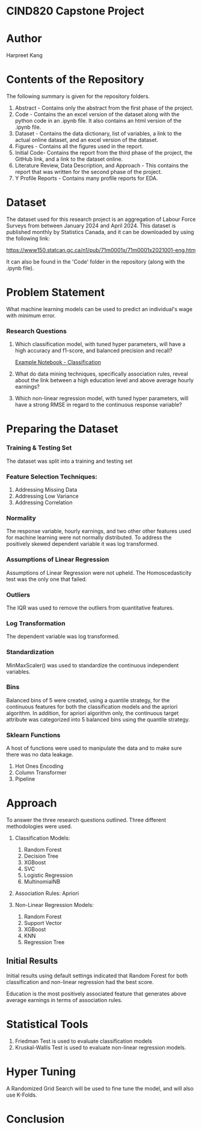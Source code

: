 
# CIND820 Capstone Project

# Author
Harpreet Kang

# Contents of the Repository
The following summary is given for the repository folders. 

1. Abstract - Contains only the abstract from the first phase of the project. 
2. Code - Contains the an excel version of the dataset along with the python code in an .ipynb file. It also contains an html version of the .ipynb file. 
3. Dataset - Contains the data dictionary, list of variables, a link to the actual online dataset, and an excel version of the dataset. 
4. Figures - Contains all the figures used in the report. 
5. Initial Code- Contains the report from the third phase of the project, the GitHub link, and a link to the dataset online. 
6. Literature Review, Data Description, and Approach - This contains the report that was written for the second phase of the project.
7. Y Profile Reports - Contains many profile reports for EDA. 

# Dataset

The dataset used for this research project is an aggregation of Labour Force Surveys from between January 2024 and April 2024. This dataset is published monthly by Statistics Canada, and it can be downloaded by using the following link:

https://www150.statcan.gc.ca/n1/pub/71m0001x/71m0001x2021001-eng.htm

It can also be found in the 'Code' folder in the repository (along with the .ipynb file).

# Problem Statement

What machine learning models can be used to predict an individual's wage with minimum error.

### Research Questions

1. Which classification model, with tuned hyper parameters, will have a high accuracy and f1-score, and balanced precision and recall?

    [Example Notebook - Classification](https://github.com/harpkang/CIND820_CAPSTONE/blob/main/Code/kang_harpreet_code_cind820.ipynb#classification)

2. What do data mining techniques, specifically association rules, reveal about the link between a high education level and above average hourly earnings?

3. Which non-linear regression model, with tuned hyper parameters, will have a strong RMSE in regard to the continuous response variable?

# Preparing the Dataset

### Training & Testing Set
The dataset was split into a training and testing set

### Feature Selection Techniques:
1. Addressing Missing Data
2. Addressing Low Variance
3. Addressing Correlation

### Normality
The response variable, hourly earnings, and two other other features used for machine learning were not normally distributed. To address the positively skewed dependent variable it was log transformed. 

### Assumptions of Linear Regression
Assumptions of Linear Regression were not upheld. The Homoscedasticity test was the only one that failed. 

### Outliers
The IQR was used to remove the outliers from quantitative features. 

### Log Transformation
The dependent variable was log transformed. 

### Standardization
MinMaxScaler() was used to standardize the continuous independent variables.

### Bins
Balanced bins of 5 were created, using a quantile strategy, for the continuous features for both the classification models and the apriori algorithm. In addition, for apriori algorithm only, the continuous target attribute was categorized into 5 balanced bins using the quantile strategy. 

### Sklearn Functions
A host of functions were used to manipulate the data and to make sure there was no data leakage. 
1. Hot Ones Encoding
2. Column Transformer
3. Pipeline

# Approach

To answer the three research questions outlined. Three different methodologies were used. 
1. Classification Models:
    1. Random Forest
    2. Decision Tree
    3. XGBoost
    4. SVC
    5. Logistic Regression
    6. MultinomialNB
    
2. Association Rules: Apriori 

3. Non-Linear Regression Models:
    1. Random Forest
    2. Support Vector
    3. XGBoost
    4. KNN
    5. Regression Tree
     

## Initial Results
Initial results using default settings indicated that Random Forest for both classification and non-linear regression had the best score. 

Education is the most positively associated feature that generates above average earnings in terms of association rules. 

# Statistical Tools

1. Friedman Test is used to evaluate classification models
2. Kruskal-Wallis Test is used to evaluate non-linear regression models. 

# Hyper Tuning
A Randomized Grid Search will be used to fine tune the model, and will also use K-Folds. 

# Conclusion
